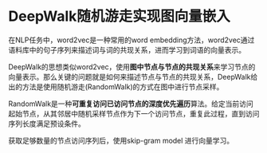 # DeepWalk随机游走实现图向量嵌入

在NLP任务中，word2vec是一种常用的word embedding方法，word2vec通过语料库中的句子序列来描述词与词的共现关系，进而学习到词语的向量表示。

DeepWalk的思想类似word2vec，使用**图中节点与节点的共现关系**来学习节点的向量表示。那么关键的问题就是如何来描述节点与节点的共现关系，DeepWalk给出的方法是使用随机游走(RandomWalk)的方式在图中进行节点采样。

RandomWalk是一种**可重复访问已访问节点的深度优先遍历**算法。给定当前访问起始节点，从其邻居中随机采样节点作为下一个访问节点，重复此过程，直到访问序列长度满足预设条件。

获取足够数量的节点访问序列后，使用skip-gram model 进行向量学习。
